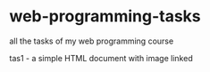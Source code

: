# web-programming-tasks
all the tasks of my web programming course 

tas1 - a simple HTML document with image linked
